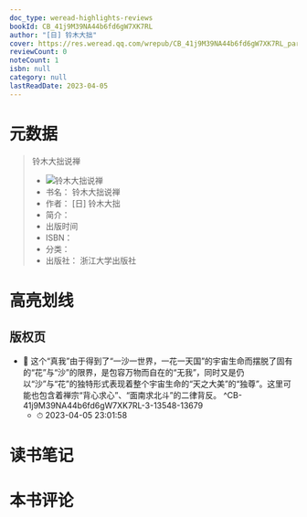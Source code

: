```yaml
---
doc_type: weread-highlights-reviews
bookId: CB_41j9M39NA44b6fd6gW7XK7RL
author: "[日] 铃木大拙"
cover: https://res.weread.qq.com/wrepub/CB_41j9M39NA44b6fd6gW7XK7RL_parsecover
reviewCount: 0
noteCount: 1
isbn: null
category: null
lastReadDate: 2023-04-05
---
```

# 元数据
> 铃木大拙说禅
> - ![ 铃木大拙说禅](https://res.weread.qq.com/wrepub/CB_41j9M39NA44b6fd6gW7XK7RL_parsecover)
> - 书名： 铃木大拙说禅
> - 作者： [日] 铃木大拙
> - 简介： 
> - 出版时间 
> - ISBN： 
> - 分类： 
> - 出版社： 浙江大学出版社

# 高亮划线

## 版权页


- 📌 这个“真我”由于得到了“一沙一世界，一花一天国”的宇宙生命而摆脱了固有的“花”与“沙”的限界，是包容万物而自在的“无我”，同时又是仍以“沙”与“花”的独特形式表现着整个宇宙生命的“天之大美”的“独尊”。这里可能也包含着禅宗“背心求心”、“面南求北斗”的二律背反。 ^CB-41j9M39NA44b6fd6gW7XK7RL-3-13548-13679
    - ⏱ 2023-04-05 23:01:58 
# 读书笔记

# 本书评论
